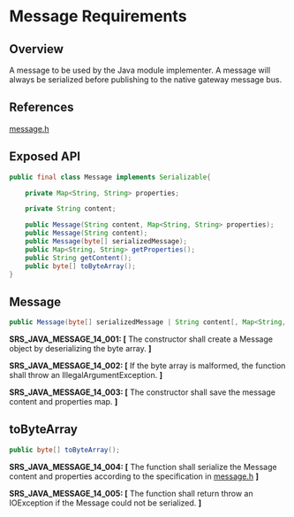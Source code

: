 # Message Requirements

## Overview

A message to be used by the Java module implementer. A message will always be serialized before publishing to the native gateway message bus.

## References

[message.h](../../../../../../../../../core/devdoc/message_requirements.md)

## Exposed API
```java
public final class Message implements Serializable{

    private Map<String, String> properties;

    private String content;

    public Message(String content, Map<String, String> properties);
    public Message(String content);
    public Message(byte[] serializedMessage);
    public Map<String, String> getProperties();
    public String getContent();
    public byte[] toByteArray();
}
```

##  Message
```java
public Message(byte[] serializedMessage | String content[, Map<String, String> properties]);
```
**SRS_JAVA_MESSAGE_14_001: [** The constructor shall create a Message object by deserializing the byte array. **]**

**SRS_JAVA_MESSAGE_14_002: [** If the byte array is malformed, the function shall throw an IllegalArgumentException. **]**

**SRS_JAVA_MESSAGE_14_003: [** The constructor shall save the message content and properties map. **]**

## toByteArray
```java
public byte[] toByteArray();
```
**SRS_JAVA_MESSAGE_14_004: [** The function shall serialize the Message content and properties according to the specification in [message.h](../../../../../../../../../core/devdoc/message_requirements.md) **]**

**SRS_JAVA_MESSAGE_14_005: [** The function shall return throw an IOException if the Message could not be serialized. **]**